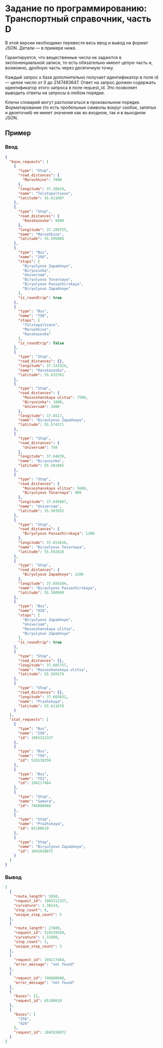 # Задание по программированию: Транспортный справочник, часть D

В этой версии необходимо перевести весь ввод и вывод на формат JSON. Детали — в примере ниже.

Гарантируется, что вещественные числа не задаются в экспоненциальной записи, то есть обязательно имеют целую часть и,
возможно, дробную часть через десятичную точку.

Каждый запрос к базе дополнительно получает идентификатор в поле id — целое число от 0 до 2147483647. Ответ на запрос 
должен содержать идентификатор этого запроса в поле request_id. Это позволяет выводить ответы на запросы в любом порядке.

Ключи словарей могут располагаться в произвольном порядке. Форматирование (то есть пробельные символы вокруг скобок, 
запятых и двоеточий) не имеет значения как во входном, так и в выходном JSON.

## Пример

### Ввод

```json
{
  "base_requests": [
    {
      "type": "Stop",
      "road_distances": {
        "Marushkino": 3900
      },
      "longitude": 37.20829,
      "name": "Tolstopaltsevo",
      "latitude": 55.611087
    },
    {
      "type": "Stop",
      "road_distances": {
        "Rasskazovka": 9900
      },
      "longitude": 37.209755,
      "name": "Marushkino",
      "latitude": 55.595884
    },
    {
      "type": "Bus",
      "name": "256",
      "stops": [
        "Biryulyovo Zapadnoye",
        "Biryusinka",
        "Universam",
        "Biryulyovo Tovarnaya",
        "Biryulyovo Passazhirskaya",
        "Biryulyovo Zapadnoye"
      ],
      "is_roundtrip": true
    },
    {
      "type": "Bus",
      "name": "750",
      "stops": [
        "Tolstopaltsevo",
        "Marushkino",
        "Rasskazovka"
      ],
      "is_roundtrip": false
    },
    {
      "type": "Stop",
      "road_distances": {},
      "longitude": 37.333324,
      "name": "Rasskazovka",
      "latitude": 55.632761
    },
    {
      "type": "Stop",
      "road_distances": {
        "Rossoshanskaya ulitsa": 7500,
        "Biryusinka": 1800,
        "Universam": 2400
      },
      "longitude": 37.6517,
      "name": "Biryulyovo Zapadnoye",
      "latitude": 55.574371
    },
    {
      "type": "Stop",
      "road_distances": {
        "Universam": 750
      },
      "longitude": 37.64839,
      "name": "Biryusinka",
      "latitude": 55.581065
    },
    {
      "type": "Stop",
      "road_distances": {
        "Rossoshanskaya ulitsa": 5600,
        "Biryulyovo Tovarnaya": 900
      },
      "longitude": 37.645687,
      "name": "Universam",
      "latitude": 55.587655
    },
    {
      "type": "Stop",
      "road_distances": {
        "Biryulyovo Passazhirskaya": 1300
      },
      "longitude": 37.653656,
      "name": "Biryulyovo Tovarnaya",
      "latitude": 55.592028
    },
    {
      "type": "Stop",
      "road_distances": {
        "Biryulyovo Zapadnoye": 1200
      },
      "longitude": 37.659164,
      "name": "Biryulyovo Passazhirskaya",
      "latitude": 55.580999
    },
    {
      "type": "Bus",
      "name": "828",
      "stops": [
        "Biryulyovo Zapadnoye",
        "Universam",
        "Rossoshanskaya ulitsa",
        "Biryulyovo Zapadnoye"
      ],
      "is_roundtrip": true
    },
    {
      "type": "Stop",
      "road_distances": {},
      "longitude": 37.605757,
      "name": "Rossoshanskaya ulitsa",
      "latitude": 55.595579
    },
    {
      "type": "Stop",
      "road_distances": {},
      "longitude": 37.603831,
      "name": "Prazhskaya",
      "latitude": 55.611678
    }
  ],
  "stat_requests": [
    {
      "type": "Bus",
      "name": "256",
      "id": 1965312327
    },
    {
      "type": "Bus",
      "name": "750",
      "id": 519139350
    },
    {
      "type": "Bus",
      "name": "751",
      "id": 194217464
    },
    {
      "type": "Stop",
      "name": "Samara",
      "id": 746888088
    },
    {
      "type": "Stop",
      "name": "Prazhskaya",
      "id": 65100610
    },
    {
      "type": "Stop",
      "name": "Biryulyovo Zapadnoye",
      "id": 1042838872
    }
  ]
}
```

### Вывод

```json
[
  {
    "route_length": 5950,
    "request_id": 1965312327,
    "curvature": 1.36124,
    "stop_count": 6,
    "unique_stop_count": 5
  },
  {
    "route_length": 27600,
    "request_id": 519139350,
    "curvature": 1.31808,
    "stop_count": 5,
    "unique_stop_count": 3
  },
  {
    "request_id": 194217464,
    "error_message": "not found"
  },
  {
    "request_id": 746888088,
    "error_message": "not found"
  },
  {
    "buses": [],
    "request_id": 65100610
  },
  {
    "buses": [
      "256",
      "828"
    ],
    "request_id": 1042838872
  }
]
```